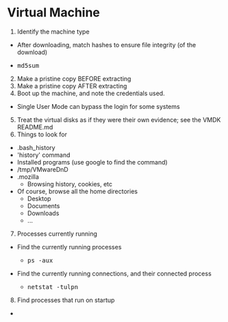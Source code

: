 # Virtual Machine

1. Identify the machine type
  * After downloading, match hashes to ensure file integrity (of the download)
  * <pre>md5sum
2. Make a pristine copy BEFORE extracting
3. Make a pristine copy AFTER extracting
4. Boot up the machine, and note the credentials used.
  * Single User Mode can bypass the login for some systems
5. Treat the virtual disks as if they were their own evidence; see the VMDK README.md
6. Things to look for
  * .bash_history
  * 'history' command
  * Installed programs (use google to find the command)
  * /tmp/VMwareDnD
  * .mozilla
    * Browsing history, cookies, etc
  * Of course, browse all the home directories
    * Desktop
    * Documents
    * Downloads
    * ...
7. Processes currently running
  * Find the currently running processes
    * <pre>ps -aux</pre>
  * Find the currently running connections, and their connected process
    * <pre>netstat -tulpn</pre>
8. Find processes that run on startup
  * 
